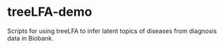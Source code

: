 # treeLFA-demo
Scripts for using treeLFA to infer latent topics of diseases from diagnosis data in Biobank. 
